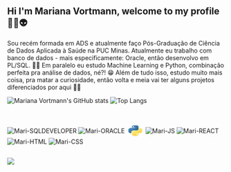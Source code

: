 ## Hi I'm Mariana Vortmann, welcome to my profile 👋🏽👽

Sou recém formada em ADS e atualmente faço Pós-Graduação de Ciência de Dados Aplicada à Saúde na PUC Minas.
Atualmente eu trabalho com banco de dados - mais especificamente: Oracle, então desenvolvo em PL/SQL. 🥷🏽
Em paralelo eu estudo Machine Learning e Python, combinação perfeita pra análise de dados, né?! 😁
Além de tudo isso, estudo muito mais coisa, pra matar a curiosidade, então volta e meia vai ter alguns projetos diferenciados por aqui 👍🏽


![Mariana Vortmann's GitHub stats](https://github-readme-stats.vercel.app/api?username=marivort&show_icons=true&theme=radical)
![Top Langs](https://github-readme-stats.vercel.app/api/top-langs/?username=marivort&layout=compact&show_icons=true&theme=radical)

##

<div style="display: inline_block"><br>
  <img align="center" alt="Mari-SQLDEVELOPER" height="30" width="40" src="https://cdn.jsdelivr.net/gh/devicons/devicon@latest/icons/sqldeveloper/sqldeveloper-original.svg">
  <img align="center" alt="Mari-ORACLE" height="30" width="40" src="https://cdn.jsdelivr.net/gh/devicons/devicon@latest/icons/oracle/oracle-original.svg">
  <img align="center" alt="Mari-PYTHON" height="30" width="40" src="https://raw.githubusercontent.com/devicons/devicon/master/icons/python/python-original.svg">
  <img align="center" alt="Mari-JS" height="30" width="40" src="https://cdn.jsdelivr.net/gh/devicons/devicon@latest/icons/javascript/javascript-original.svg">
  <img align="center" alt="Mari-REACT" height="30" width="40" src="https://cdn.jsdelivr.net/gh/devicons/devicon@latest/icons/react/react-original.svg"> 
  <img align="center" alt="Mari-HTML" height="30" width="40" src="https://cdn.jsdelivr.net/gh/devicons/devicon@latest/icons/html5/html5-original.svg">
  <img align="center" alt="Mari-CSS" height="30" width="40" src="https://cdn.jsdelivr.net/gh/devicons/devicon@latest/icons/css3/css3-original.svg">     
</div>


##
<div> 
  <a href="https://www.linkedin.com/in/mariana-vortmann/)" target="_blank"><img src="https://img.shields.io/badge/-LinkedIn-%230077B5?style=for-the-badge&logo=linkedin&logoColor=white" target="_blank"</a>
</div>

##



